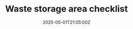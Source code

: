 ---
title: Waste storage area checklist
linkTitle: Waste storage area checklist
date: '2025-05-01T21:05:00Z'
weight: 1
description: No content
draft: false
ref: waste-storage-area-checklist
---